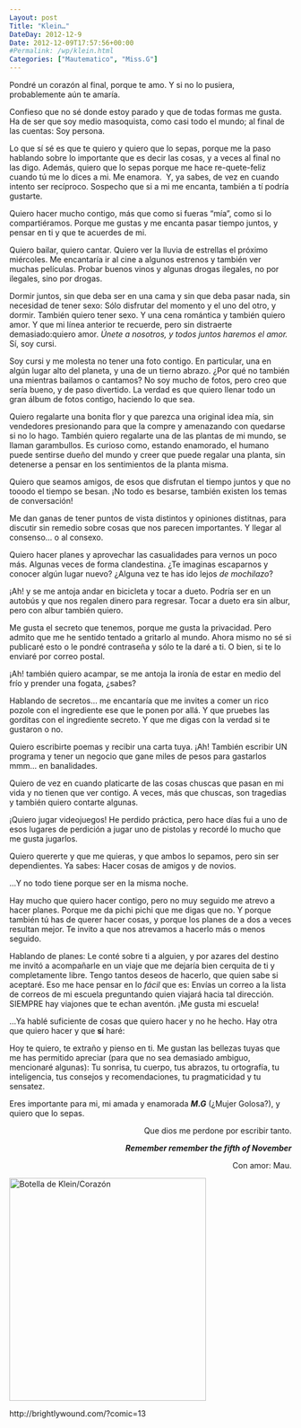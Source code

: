 ```yaml
---
Layout: post
Title: "Klein…"
DateDay: 2012-12-9
Date: 2012-12-09T17:57:56+00:00
#Permalink: /wp/klein.html
Categories: ["Mautematico", "Miss.G"]
---
```


<p>Pondré un corazón al final, porque te amo. Y si no lo pusiera, probablemente aún te amaría.</p>
<p>Confieso que no sé donde estoy parado y que de todas formas me gusta. Ha de ser que soy medio masoquista, como casi todo el mundo; al final de las cuentas: Soy persona.</p>
<p>Lo que sí sé es que te quiero y quiero que lo sepas, porque me la paso hablando sobre lo importante que es decir las cosas, y a veces al final no las digo. Además, quiero que lo sepas porque me hace re-quete-feliz cuando tú me lo dices a mi. Me enamora.  Y, ya sabes, de vez en cuando intento ser recíproco. Sospecho que si a mi me encanta, también a tí podría gustarte.</p>
<p>Quiero hacer mucho contigo, más que como si fueras &#8220;mía&#8221;, como si lo compartiéramos. Porque me gustas y me encanta pasar tiempo juntos, y pensar en ti y que te acuerdes de mi.</p>
<p>Quiero bailar, quiero cantar. Quiero ver la lluvia de estrellas el próximo miércoles. Me encantaría ir al cine a algunos estrenos y también ver muchas películas. Probar buenos vinos y algunas drogas ilegales, no por ilegales, sino por drogas.</p>
<p>Dormir juntos, sin que deba ser en una cama y sin que deba pasar nada, sin necesidad de tener sexo: Sólo disfrutar del momento y el uno del otro, y dormir. También quiero tener sexo. Y una cena romántica y también quiero amor. Y que mi línea anterior te recuerde, pero sin distraerte demasiado:quiero amor. <em>Únete a nosotros, y todos juntos haremos el amor.</em> Sí, soy cursi.</p>
<p>Soy cursi y me molesta no tener una foto contigo. En particular, una en algún lugar alto del planeta, y una de un tierno abrazo. ¿Por qué no también una mientras bailamos o cantamos? No soy mucho de fotos, pero creo que sería bueno, y de paso divertido. La verdad es que quiero llenar todo un gran álbum de fotos contigo, haciendo lo que sea.</p>
<p>Quiero regalarte una bonita flor y que parezca una original idea mía, sin vendedores presionando para que la compre y amenazando con quedarse si no lo hago. También quiero regalarte una de las plantas de mi mundo, se llaman garambullos. Es curioso como, estando enamorado, el humano puede sentirse dueño del mundo y creer que puede regalar una planta, sin detenerse a pensar en los sentimientos de la planta misma.</p>
<p>Quiero que seamos amigos, de esos que disfrutan el tiempo juntos y que no tooodo el tiempo se besan. ¡No todo es besarse, también existen los temas de conversación!</p>
<p>Me dan ganas de tener puntos de vista distintos y opiniones distitnas, para discutir sin remedio sobre cosas que nos parecen importantes. Y llegar al consenso&#8230; o al consexo.</p>
<p>Quiero hacer planes y aprovechar las casualidades para vernos un poco más. Algunas veces de forma clandestina. ¿Te imaginas escaparnos y conocer algún lugar nuevo? ¿Alguna vez te has ido lejos <em>de mochilazo</em>?</p>
<p>¡Ah! y se me antoja andar en bicicleta y tocar a dueto. Podría ser en un autobús y que nos regalen dinero para regresar. Tocar a dueto era sin albur, pero con albur también quiero.</p>
<p>Me gusta el secreto que tenemos, porque me gusta la privacidad. Pero admito que me he sentido tentado a gritarlo al mundo. Ahora mismo no sé si publicaré esto o le pondré contraseña y sólo te la daré a ti. O bien, si te lo enviaré por correo postal.</p>
<p>¡Ah! también quiero acampar, se me antoja la ironía de estar en medio del frío y prender una fogata, ¿sabes?</p>
<p>Hablando de secretos&#8230; me encantaría que me invites a comer un rico pozole con el ingrediente ese que le ponen por allá. Y que pruebes las gorditas con el ingrediente secreto. Y que me digas con la verdad si te gustaron o no.</p>
<p>Quiero escribirte poemas y recibir una carta tuya. ¡Ah! También escribir UN programa y tener un negocio que gane miles de pesos para gastarlos mmm&#8230; en banalidades.</p>
<p>Quiero de vez en cuando platicarte de las cosas chuscas que pasan en mi vida y no tienen que ver contigo. A veces, más que chuscas, son tragedias y también quiero contarte algunas.</p>
<p>¡Quiero jugar videojuegos! He perdido práctica, pero hace días fui a uno de esos lugares de perdición a jugar uno de pistolas y recordé lo mucho que me gusta jugarlos.</p>
<p>Quiero quererte y que me quieras, y que ambos lo sepamos, pero sin ser dependientes. Ya sabes: Hacer cosas de amigos y de novios.</p>
<p>&#8230;Y no todo tiene porque ser en la misma noche.</p>
<p>Hay mucho que quiero hacer contigo, pero no muy seguido me atrevo a hacer planes. Porque me da pichi pichi que me digas que no. Y porque también tú has de querer hacer cosas, y porque los planes de a dos a veces resultan mejor. Te invito a que nos atrevamos a hacerlo más o menos seguido.</p>
<p>Hablando de planes: Le conté sobre ti a alguien, y por azares del destino me invitó a acompañarle en un viaje que me dejaría bien cerquita de ti y completamente libre. Tengo tantos deseos de hacerlo, que quien sabe si aceptaré. Eso me hace pensar en lo <em>fácil</em> que es: Envías un correo a la lista de correos de mi escuela preguntando quien viajará hacia tal dirección. SIEMPRE hay viajones que te echan aventón. ¡Me gusta mi escuela!</p>
<p>&#8230;Ya hablé suficiente de cosas que quiero hacer y no he hecho. Hay otra que quiero hacer y que <strong>sí</strong> haré:</p>
<p>Hoy te quiero, te extraño y pienso en ti. Me gustan las bellezas tuyas que me has permitido apreciar (para que no sea demasiado ambiguo, mencionaré algunas): Tu sonrisa, tu cuerpo, tus abrazos, tu ortografía, tu inteligencia, tus consejos y recomendaciones, tu pragmaticidad y tu sensatez.</p>
<p>Eres importante para mi, mi amada y enamorada <strong><em>M.G</em></strong> (¿Mujer Golosa?), y quiero que lo sepas.</p>
<p style="text-align: right;">Que dios me perdone por escribir tanto.</p>
<p style="text-align: right;"><strong><em>Remember remember the fifth of November</em></strong></p>
<p style="text-align: right;">Con amor: Mau.</p>
<div id="attachment_905" style="width: 361px" class="wp-caption aligncenter"><a href="http://blog.mautematico.com/wp-content/uploads/2012/12/013.png"><img class=" wp-image-905" title="klein love" src="http://blog.mautematico.com/wp-content/uploads/2012/12/013.png" alt="Botella de Klein/Corazón" width="351" height="397" /></a><p class="wp-caption-text">http://brightlywound.com/?comic=13</p></div>
